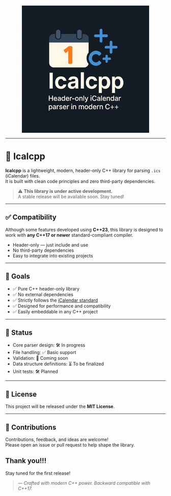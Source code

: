 <p align="center">
  <img src="images/ChatGPT Image Apr 11, 2025, 08_06_24 AM.png" alt="Icalcpp logo" width="400"/>
</p>

---
# 📅 Icalcpp

**Icalcpp** is a lightweight, modern, header-only C++ library for parsing `.ics` (iCalendar) files.  
It is built with clean code principles and zero third-party dependencies.

> ⚠️ **This library is under active development.**  
> A stable release will be available soon. Stay tuned!

---

## ✅ Compatibility

Although some features developed using **C++23**, this library is designed to work with **any C++17 or newer** standard-compliant compiler.

- Header-only — just include and use  
- No third-party dependencies  
- Easy to integrate into existing projects

---

## 🚀 Goals

- ✅ Pure C++ header-only library
- ✅ No external dependencies
- ✅ Strictly follows the [iCalendar standard](https://icalendar.org/)
- ✅ Designed for performance and compatibility
- ✅ Easily embeddable in any C++ project

---

## 📌 Status

- Core parser design: 🛠️ In progress  
- File handling: ✅ Basic support  
- Validation: 🧪 Coming soon  
- Data structure definitions: ⏳ To be finalized  
- Unit tests: 🛠️ Planned  

---



## 📁 License

This project will be released under the **MIT License**.

---

## 🙌 Contributions

Contributions, feedback, and ideas are welcome!  
Please open an issue or pull request to help shape the library.

Thank you!!!
---

Stay tuned for the first release!

> — *Crafted with modern C++ power. Backward compatible with C++17.*

